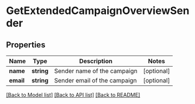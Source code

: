 # GetExtendedCampaignOverviewSender

## Properties
Name | Type | Description | Notes
------------ | ------------- | ------------- | -------------
**name** | **string** | Sender name of the campaign | [optional] 
**email** | **string** | Sender email of the campaign | [optional] 

[[Back to Model list]](../README.md#documentation-for-models) [[Back to API list]](../README.md#documentation-for-api-endpoints) [[Back to README]](../README.md)


